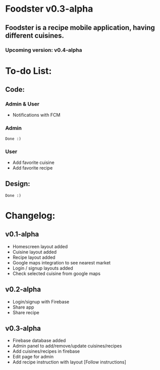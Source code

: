 # Foodster v0.3-alpha
## Foodster is a recipe mobile application, having different cuisines.
### Upcoming version: v0.4-alpha

# To-do List:
## Code:
### Admin & User
- Notifications with FCM

### Admin
    Done :)

### User
- Add favorite cuisine
- Add favorite recipe

## Design:
    Done :)

# Changelog:
## v0.1-alpha
- Homescreen layout added
- Cuisine layout added
- Recipe layout added
- Google maps integration to see nearest market
- Login / signup layouts added
- Check selected cuisine from google maps


## v0.2-alpha
- Login/signup with Firebase
- Share app
- Share recipe

## v0.3-alpha
- Firebase database added
- Admin panel to add/remove/update cuisines/recipes
- Add cuisines/recipes in firebase
- Edit page for admin
- Add recipe instruction with layout [Follow instructions]
